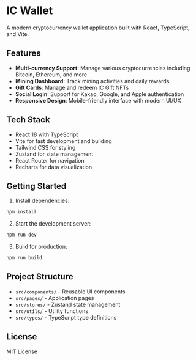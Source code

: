 # IC Wallet

A modern cryptocurrency wallet application built with React, TypeScript, and Vite.

## Features

- **Multi-currency Support**: Manage various cryptocurrencies including Bitcoin, Ethereum, and more
- **Mining Dashboard**: Track mining activities and daily rewards
- **Gift Cards**: Manage and redeem IC Gift NFTs
- **Social Login**: Support for Kakao, Google, and Apple authentication
- **Responsive Design**: Mobile-friendly interface with modern UI/UX

## Tech Stack

- React 18 with TypeScript
- Vite for fast development and building
- Tailwind CSS for styling
- Zustand for state management
- React Router for navigation
- Recharts for data visualization

## Getting Started

1. Install dependencies:
```bash
npm install
```

2. Start the development server:
```bash
npm run dev
```

3. Build for production:
```bash
npm run build
```

## Project Structure

- `src/components/` - Reusable UI components
- `src/pages/` - Application pages
- `src/stores/` - Zustand state management
- `src/utils/` - Utility functions
- `src/types/` - TypeScript type definitions

## License

MIT License
